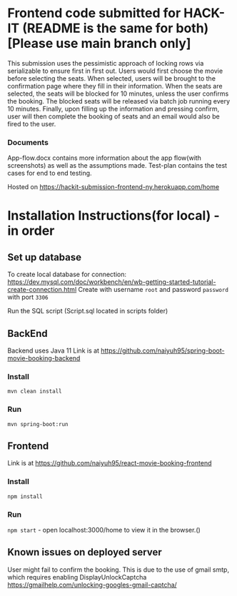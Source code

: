 # Frontend code submitted for HACK-IT (README is the same for both)[Please use main branch only]


This submission uses the pessimistic approach of locking rows via serializable to ensure first in first out. Users would first choose the movie before selecting the seats. When selected, users will be brought to the confirmation page where they fill in their information. When the seats are selected, the seats will be blocked for 10 minutes, unless the user confirms the booking. The blocked seats will be released via batch job running every 10 minutes. Finally, upon filling up the information and pressing confirm, user will then complete the booking of seats and an email would also be fired to the user.

### Documents
App-flow.docx contains more information about the app flow(with screenshots) as well as the assumptions made.
Test-plan contains the test cases for end to end testing.


Hosted on https://hackit-submission-frontend-ny.herokuapp.com/home


# Installation Instructions(for local) - in order 


Set up database
---

To create local database for connection: https://dev.mysql.com/doc/workbench/en/wb-getting-started-tutorial-create-connection.html 
Create with username `root` and password `password` with port `3306`

Run the SQL script (Script.sql located in scripts folder)


BackEnd
---

Backend uses Java 11
Link is at https://github.com/naiyuh95/spring-boot-movie-booking-backend

### Install 
`mvn clean install`

### Run 
`mvn spring-boot:run`


Frontend
---

Link is at https://github.com/naiyuh95/react-movie-booking-frontend

### Install 
`npm install`

### Run 
`npm start` - open localhost:3000/home to view it in the browser.()



Known issues on deployed server
---
User might fail to confirm the booking. This is due to the use of gmail smtp, which requires enabling DisplayUnlockCaptcha 
https://gmailhelp.com/unlocking-googles-gmail-captcha/
